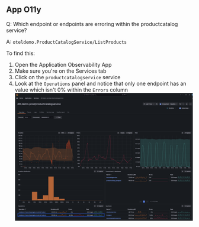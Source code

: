 ## App O11y
Q: Which endpoint or endpoints are erroring within the productcatalog service?

A: `oteldemo.ProductCatalogService/ListProducts`

To find this:
1. Open the Application Observability App
1. Make sure you're on the Services tab 
1. Click on the `productcatalogservice` service
1. Look at the `Operations` panel and notice that only one endpoint has an value which isn't 0% within the `Errors` column
![ErroredEndpoint](/images/2.4-app-olly.png)
